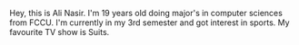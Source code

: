 Hey, this is Ali Nasir. I'm 19 years old doing major's in computer sciences from FCCU. I'm currently in my 3rd semester and got interest in sports. My favourite TV show is Suits.
